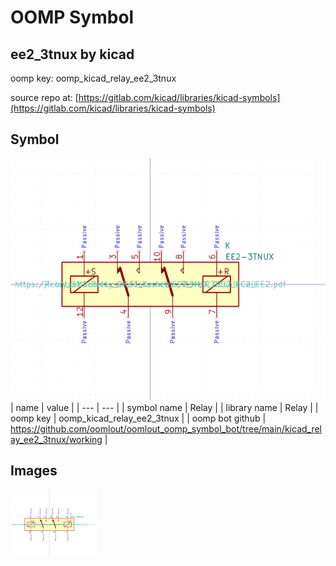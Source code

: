 # OOMP Symbol  
## ee2_3tnux  by kicad  
  
oomp key: oomp_kicad_relay_ee2_3tnux  
  
source repo at: [https://gitlab.com/kicad/libraries/kicad-symbols](https://gitlab.com/kicad/libraries/kicad-symbols)  
## Symbol  
  
[![working.png](working_600.png)](working.png)  
| name | value | 
| --- | --- | 
| symbol name | Relay | 
| library name | Relay | 
| oomp key | oomp_kicad_relay_ee2_3tnux | 
| oomp bot github | https://github.com/oomlout/oomlout_oomp_symbol_bot/tree/main/kicad_relay_ee2_3tnux/working | 
## Images  
  
[![working.png](working_140.png)](working.png)  
